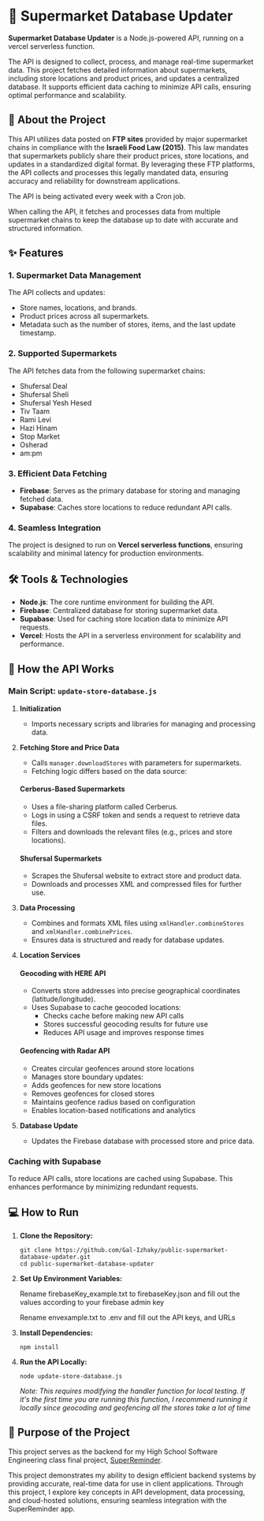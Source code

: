 # 🛒 Supermarket Database Updater  

**Supermarket Database Updater** is a Node.js-powered API, running on a vercel serverless function.

The API is designed to collect, process, and manage real-time supermarket data. This project fetches detailed information about supermarkets, including store locations and product prices, and updates a centralized database. It supports efficient data caching to minimize API calls, ensuring optimal performance and scalability.  


## 📖 About the Project  

This API utilizes data posted on **FTP sites** provided by major supermarket chains in compliance with the **Israeli Food Law (2015)**. This law mandates that supermarkets publicly share their product prices, store locations, and updates in a standardized digital format. By leveraging these FTP platforms, the API collects and processes this legally mandated data, ensuring accuracy and reliability for downstream applications.  

The API is being activated every week with a Cron job.

When calling the API, it fetches and processes data from multiple supermarket chains to keep the database up to date with accurate and structured information.  

## ✨ Features  

### 1. **Supermarket Data Management**  
The API collects and updates:  
- Store names, locations, and brands.  
- Product prices across all supermarkets.  
- Metadata such as the number of stores, items, and the last update timestamp.  

### 2. **Supported Supermarkets**  
The API fetches data from the following supermarket chains:  
- Shufersal Deal  
- Shufersal Sheli  
- Shufersal Yesh Hesed  
- Tiv Taam  
- Rami Levi  
- Hazi Hinam  
- Stop Market  
- Osherad  
- am:pm  

### 3. **Efficient Data Fetching**  
- **Firebase**: Serves as the primary database for storing and managing fetched data.  
- **Supabase**: Caches store locations to reduce redundant API calls.  

### 4. **Seamless Integration**  
The project is designed to run on **Vercel serverless functions**, ensuring scalability and minimal latency for production environments.  

## 🛠️ Tools & Technologies  

- **Node.js**: The core runtime environment for building the API.  
- **Firebase**: Centralized database for storing supermarket data.  
- **Supabase**: Used for caching store location data to minimize API requests.  
- **Vercel**: Hosts the API in a serverless environment for scalability and performance.  

## 🚧 How the API Works  

### **Main Script: `update-store-database.js`**  
1. **Initialization**  
   - Imports necessary scripts and libraries for managing and processing data.  

2. **Fetching Store and Price Data**  
   - Calls `manager.downloadStores` with parameters for supermarkets.  
   - Fetching logic differs based on the data source:  

   #### **Cerberus-Based Supermarkets**  
   - Uses a file-sharing platform called Cerberus.  
   - Logs in using a CSRF token and sends a request to retrieve data files.  
   - Filters and downloads the relevant files (e.g., prices and store locations).  

   #### **Shufersal Supermarkets**  
   - Scrapes the Shufersal website to extract store and product data.  
   - Downloads and processes XML and compressed files for further use.  

3. **Data Processing**  
   - Combines and formats XML files using `xmlHandler.combineStores` and `xmlHandler.combinePrices`.  
   - Ensures data is structured and ready for database updates.  

5. **Location Services**

    #### **Geocoding with HERE API**
    - Converts store addresses into precise geographical coordinates (latitude/longitude).
    - Uses Supabase to cache geocoded locations:
        - Checks cache before making new API calls
        - Stores successful geocoding results for future use
        - Reduces API usage and improves response times

    #### **Geofencing with Radar API**
    - Creates circular geofences around store locations
    - Manages store boundary updates:
    - Adds geofences for new store locations
    - Removes geofences for closed stores
    - Maintains geofence radius based on configuration
    - Enables location-based notifications and analytics

4. **Database Update**  
   - Updates the Firebase database with processed store and price data.  

### **Caching with Supabase**  
To reduce API calls, store locations are cached using Supabase. This enhances performance by minimizing redundant requests.  

## 💻 How to Run  

1. **Clone the Repository:**  
   ```console
   git clone https://github.com/Gal-Izhaky/public-supermarket-database-updater.git  
   cd public-supermarket-database-updater  
   ```
2. **Set Up Environment Variables:**

   Rename firebaseKey_example.txt to firebaseKey.json and fill out the values according to your firebase admin key

   Rename envexample.txt to .env and fill out the API keys, and URLs
3. **Install Dependencies:**
   ```console
   npm install  
   ```
4. **Run the API Locally:**

   ```console
   node update-store-database.js  
   ```
   *Note: This requires modifying the handler function for local testing.*
   *If it's the first time you are running this function, I recommend running it locally since geocoding and geofencing all the stores take a lot of time*
## 🚀 Purpose of the Project
This project serves as the backend for my High School Software Engineering class final project, [SuperReminder](https://github.com/Gal-Izhaky/SuperReminder). 

This project demonstrates my ability to design efficient backend systems by providing accurate, real-time data for use in client applications. Through this project, I explore key concepts in API development, data processing, and cloud-hosted solutions, ensuring seamless integration with the SuperReminder app.  
